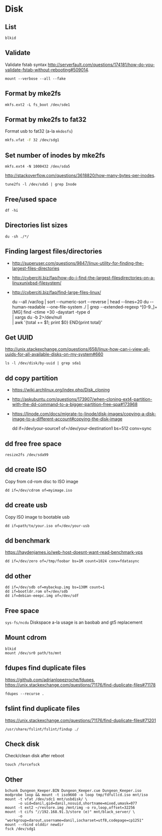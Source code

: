 # Disk

## List

    blkid

## Validate

Validate fstab syntax
<http://serverfault.com/questions/174181/how-do-you-validate-fstab-without-rebooting#509014>.

    mount --verbose --all --fake

## Format by mke2fs

    mkfs.ext2 -L fs_boot /dev/sde1

## Format by mke2fs to fat32

Format usb to fat32 (a-la `mkdosfs`)

```sh
mkfs.vfat -F 32 /dev/sdg1
```

## Set number of inodes by mke2fs

    mkfs.ext4 -N 1000432 /dev/sda5

<http://stackoverflow.com/questions/3618820/how-many-bytes-per-inodes>.

    tune2fs -l /dev/sda5 | grep Inode

## Free/used space

    df -hi

## Directories list sizes

    du -sh ./*/

## Finding largest files/directories

* <http://superuser.com/questions/9847/linux-utility-for-finding-the-largest-files-directories>
* <http://cyberciti.biz/faq/how-do-i-find-the-largest-filesdirectories-on-a-linuxunixbsd-filesystem/>
* <http://cyberciti.biz/faq/find-large-files-linux/>

    du --all /var/log | sort --numeric-sort --reverse | head --lines=20
    du --human-readable --one-file-system ./ | grep --extended-regexp ^[0-9.,]+[MG]
    find  -ctime +30 -daystart -type d \
      | xargs du -b 2>/dev/null \
      | awk '{total += $1; print $0} END{print total}'

## Get UUID

<http://unix.stackexchange.com/questions/658/linux-how-can-i-view-all-uuids-for-all-available-disks-on-my-system#660>

    ls -l /dev/disk/by-uuid | grep sda1

## dd copy partition

* <https://wiki.archlinux.org/index.php/Disk_cloning>
* <http://askubuntu.com/questions/173907/when-cloning-ext4-partition-with-the-dd-command-to-a-bigger-partition-free-spa#173968>
* <https://linode.com/docs/migrate-to-linode/disk-images/copying-a-disk-image-to-a-different-account#copying-the-disk-image>

    dd if=/dev/your-source1 of=/dev/your-destination1 bs=512 conv=sync

## dd free free space

    resize2fs /dev/sda99

## dd create ISO

Copy from cd-rom disc to ISO image

    dd if=/dev/cdrom of=myimage.iso

## dd create usb

Copy ISO image to bootable usb

    dd if=path/to/your.iso of=/dev/your-usb

## dd benchmark

<https://haydenjames.io/web-host-doesnt-want-read-benchmark-vps>

    dd if=/dev/zero of=/tmp/foobar bs=1M count=1024 conv=fdatasync

## dd other

    dd if=/dev/sdb of=mybackup.img bs=130M count=1
    dd if=bootldr.rom of=/dev/sdb
    dd if=debian-eeepc.img of=/dev/sdf

## Free space

`sys-fs/ncdu` Diskspace a-la usage is an baobab and gt5 replacement

## Mount cdrom

    blkid
    mount /dev/sr0 path/to/mnt

## fdupes find duplicate files

<https://github.com/adrianlopezroche/fdupes>,
<https://unix.stackexchange.com/questions/71176/find-duplicate-files#71178>

    fdupes --recurse .

## fslint find duplicate files

<https://unix.stackexchange.com/questions/71176/find-duplicate-files#71201>

    /usr/share/fslint/fslint/findup ./

## Check disk

Check/clean disk after reboot

    touch /forcefsck

## Other

    bchunk Dungeon_Keeper.BIN Dungeon_Keeper.cue Dungeon_Keeper.iso
    modprobe loop && mount -t iso9660 -o loop tmp/fdfullcd.iso mnt/iso
    mount -t vfat /dev/sdc1 mnt/usbdisk/ \
          -o uid=danil,gid=danil,nosuid,shortname=mixed,umask=077
    mount -t ext2 ~/restore.img /mnt/img -o ro,loop,offset=32256
    mount -t cifs "//192.168.91.3/store (e)" mnt/black_server/ \
          -o "workgroup=darout,username=danil,iocharset=utf8,codepage=cp1251"
    mount --rbind olddir newdir
    fsck /dev/sdg1
